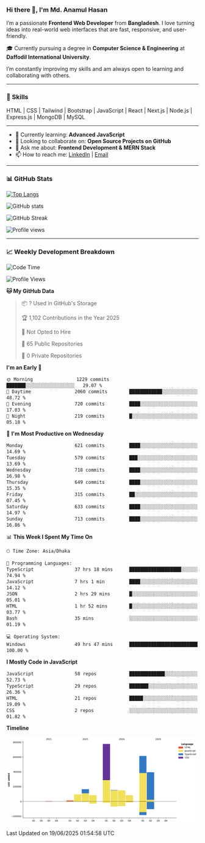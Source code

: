 ### Hi there 👋, I'm Md. Anamul Hasan

I’m a passionate **Frontend Web Developer** from **Bangladesh**. I love turning ideas into real-world web interfaces that are fast, responsive, and user-friendly.

🎓 Currently pursuing a degree in **Computer Science & Engineering** at **Daffodil International University**.

I’m constantly improving my skills and am always open to learning and collaborating with others.

---

### 🚀 Skills
HTML | CSS | Tailwind | Bootstrap | JavaScript | React | Next.js | Node.js | Express.js | MongoDB | MySQL 

---

- 🌱 Currently learning: **Advanced JavaScript**
- 👯 Looking to collaborate on: **Open Source Projects on GitHub**
- 💬 Ask me about: **Frontend Development & MERN Stack**
- 📫 How to reach me: [LinkedIn](https://www.linkedin.com/in/mdanamulhasan201) | [Email](mailto:anamulhasan3625@gmail.com)

---

### 📊 GitHub Stats

[![Top Langs](https://github-readme-stats.vercel.app/api/top-langs/?username=mdanamulhasan201&layout=compact)](https://github.com/anuraghazra/github-readme-stats)

![GitHub stats](https://github-readme-stats.vercel.app/api?username=mdanamulhasan201&show_icons=true&count_private=true&theme=tokyonight)

![GitHub Streak](https://streak-stats.demolab.com?user=mdanamulhasan201&theme=tokyonight)

![Profile views](https://gpvc.arturio.dev/mdanamulhasan201)

---

### 📈 Weekly Development Breakdown

<!--START_SECTION:waka-->
![Code Time](http://img.shields.io/badge/Code%20Time-299%20hrs%206%20mins-blue)

![Profile Views](http://img.shields.io/badge/Profile%20Views-1-blue)

**🐱 My GitHub Data** 

> 📦 ? Used in GitHub's Storage 
 > 
> 🏆 1,102 Contributions in the Year 2025
 > 
> 🚫 Not Opted to Hire
 > 
> 📜 65 Public Repositories 
 > 
> 🔑 0 Private Repositories 
 > 
**I'm an Early 🐤** 

```text
🌞 Morning                1229 commits        ███████░░░░░░░░░░░░░░░░░░   29.07 % 
🌆 Daytime                2060 commits        ████████████░░░░░░░░░░░░░   48.72 % 
🌃 Evening                720 commits         ████░░░░░░░░░░░░░░░░░░░░░   17.03 % 
🌙 Night                  219 commits         █░░░░░░░░░░░░░░░░░░░░░░░░   05.18 % 
```
📅 **I'm Most Productive on Wednesday** 

```text
Monday                   621 commits         ████░░░░░░░░░░░░░░░░░░░░░   14.69 % 
Tuesday                  579 commits         ███░░░░░░░░░░░░░░░░░░░░░░   13.69 % 
Wednesday                718 commits         ████░░░░░░░░░░░░░░░░░░░░░   16.98 % 
Thursday                 649 commits         ████░░░░░░░░░░░░░░░░░░░░░   15.35 % 
Friday                   315 commits         ██░░░░░░░░░░░░░░░░░░░░░░░   07.45 % 
Saturday                 633 commits         ████░░░░░░░░░░░░░░░░░░░░░   14.97 % 
Sunday                   713 commits         ████░░░░░░░░░░░░░░░░░░░░░   16.86 % 
```


📊 **This Week I Spent My Time On** 

```text
🕑︎ Time Zone: Asia/Dhaka

💬 Programming Languages: 
TypeScript               37 hrs 18 mins      ███████████████████░░░░░░   74.94 % 
JavaScript               7 hrs 1 min         ████░░░░░░░░░░░░░░░░░░░░░   14.12 % 
JSON                     2 hrs 29 mins       █░░░░░░░░░░░░░░░░░░░░░░░░   05.01 % 
HTML                     1 hr 52 mins        █░░░░░░░░░░░░░░░░░░░░░░░░   03.77 % 
Bash                     35 mins             ░░░░░░░░░░░░░░░░░░░░░░░░░   01.19 % 

💻 Operating System: 
Windows                  49 hrs 47 mins      █████████████████████████   100.00 % 
```

**I Mostly Code in JavaScript** 

```text
JavaScript               58 repos            █████████████░░░░░░░░░░░░   52.73 % 
TypeScript               29 repos            ███████░░░░░░░░░░░░░░░░░░   26.36 % 
HTML                     21 repos            █████░░░░░░░░░░░░░░░░░░░░   19.09 % 
CSS                      2 repos             ░░░░░░░░░░░░░░░░░░░░░░░░░   01.82 % 
```



**Timeline**

![Lines of Code chart](https://raw.githubusercontent.com/mdanamulhasan201/mdanamulhasan201/main/assets/bar_graph.png)


 Last Updated on 19/06/2025 01:54:58 UTC
<!--END_SECTION:waka-->
